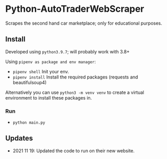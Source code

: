 # Python-AutoTraderWebScraper
Scrapes the second hand car marketplace; only for educational purposes.

## Install
Developed using `python3.9.7`; will probably work with 3.8+

Using `pipenv as package and env manager`:

- `pipenv shell` Init your env.
- `pipenv install` Install the required packages (requests and beautifulsoup4)

Alternatively you can use `python3 -m venv venv` to create a virtual environment to install these packages in.

### Run
- `python main.py`

## Updates
- 2021 11 19:  Updated the code to run on their new website.
